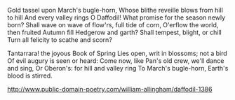 Gold tassel upon March's bugle-horn,
Whose blithe reveille blows from hill to hill
And every valley rings O Daffodil!
What promise for the season newly born?
Shall wave on wave of flow'rs, full tide of corn,
O'erflow the world, then fruited Autumn fill
Hedgerow and garth? Shall tempest, blight, or chill
Turn all felicity to scathe and scorn?

Tantarrara! the joyous Book of Spring
Lies open, writ in blossoms; not a bird
Of evil augury is seen or heard:
Come now, like Pan's old crew, we'll dance and sing,
Or Oberon's: for hill and valley ring
To March's bugle-horn, Earth's blood is stirred.


http://www.public-domain-poetry.com/william-allingham/daffodil-1386
